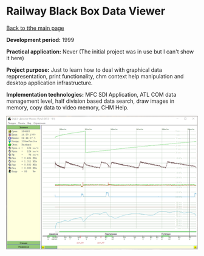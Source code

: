 # Railway Black Box Data Viewer

[Back to tthe main page](../../README.md)

**Development period:** 1999

**Practical application:** Never (The initial project was in use but I can't show it here)

**Project purpose:** Just to learn how to deal with graphical data reppresentation, print functionality, chm context help manipulation and desktop application infrastructure.

**Implementation technologies:** MFC SDI Application, ATL COM data management level, half division based data search, draw images in memory, copy data to video memory, CHM Help.


![TThe trip graph navigation](TripExplore.gif)
